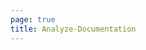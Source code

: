 ```yaml
---
page: true
title: Analyze-Documentation
---
```

<script setup>
    import Home from "./components/Home.vue";
</script>

<Home />
